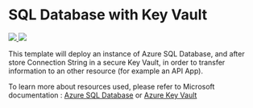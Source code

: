 # SQL Database with Key Vault

<a href="https://portal.azure.com/#create/Microsoft.Template/uri/https%3A%2F%2Fraw.githubusercontent.com%2FMaximeBlaise%2FSamples%2Fmaster%2FAzure%2FArm%2Fsqldb-save-in-keyvault%2Fazuredeploy.json" target="_blank">
    <img src="http://azuredeploy.net/deploybutton.png"/>
</a>
<a href="http://armviz.io/#/?load=https%3A%2F%2Fraw.githubusercontent.com%2FMaximeBlaise%2FSamples%2Fmaster%2FAzure%2FArm%2Fsqldb-save-in-keyvault%2Fazuredeploy.json" target="_blank">
    <img src="http://armviz.io/visualizebutton.png"/>
</a>

This template will deploy an instance of Azure SQL Database, and after store Connection String in a secure Key Vault, in order to transfer information to an other resource (for example an API App).

To learn more about resources used, please refer to Microsoft documentation : [Azure SQL Database](https://docs.microsoft.com/en-us/azure/sql-database/) or [Azure Key Vault](https://docs.microsoft.com/en-us/azure/key-vault/)
